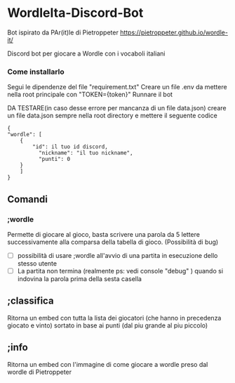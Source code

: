 # WordleIta-Discord-Bot

Bot ispirato da PAr(it)le di Pietroppeter
https://pietroppeter.github.io/wordle-it/

Discord bot per giocare a Wordle con i vocaboli italiani

### Come installarlo
Segui le dipendenze del file "requirement.txt"
Creare un file .env da mettere nella root principale con "TOKEN={token}"
Runnare il bot

DA  TESTARE(in caso desse errore per mancanza di un file data.json)
creare un file data.json sempre nella root directory
e mettere il seguente codice

    {  
    "wordle": [  
        {  
            "id": il tuo id discord,  
			  "nickname": "il tuo nickname",  
			  "punti": 0  
		}
		]  
	}

## Comandi
### ;wordle  
Permette di giocare al gioco, basta scrivere una parola da 5 lettere successivamente alla comparsa della tabella di gioco.
(Possibilità di bug)

 - [ ] possibilità di usare ;wordle all'avvio di una partita in esecuzione dello stesso utente
 - [ ] La partita non termina (realmente ps: vedi console "debug" ) quando si indovina la parola prima della sesta casella

## ;classifica
Ritorna un embed con tutta la lista dei giocatori (che hanno in precedenza giocato e vinto) sortato in base ai punti (dal piu grande al piu piccolo)

## ;info
Ritorna un embed con l'immagine di come giocare a wordle preso dal wordle di Pietroppeter

